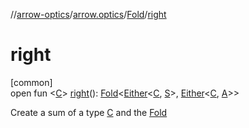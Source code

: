 //[arrow-optics](../../../index.md)/[arrow.optics](../index.md)/[Fold](index.md)/[right](right.md)

# right

[common]\
open fun &lt;[C](right.md)&gt; [right](right.md)(): [Fold](index.md)&lt;[Either](../../../../arrow-core/arrow-core/arrow.core/-either/index.md)&lt;[C](right.md), [S](index.md)&gt;, [Either](../../../../arrow-core/arrow-core/arrow.core/-either/index.md)&lt;[C](right.md), [A](index.md)&gt;&gt;

Create a sum of a type [C](right.md) and the [Fold](index.md)
